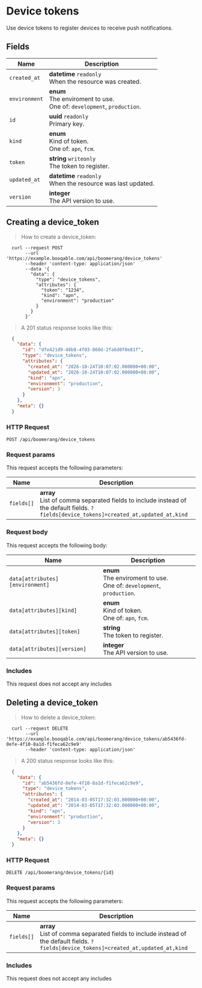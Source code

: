 # Device tokens

Use device tokens to register devices to receive push notifications.

## Fields

 Name | Description
-- | --
`created_at` | **datetime** `readonly`<br>When the resource was created.
`environment` | **enum** <br>The enviroment to use.<br>One of: `development`, `production`.
`id` | **uuid** `readonly`<br>Primary key.
`kind` | **enum** <br>Kind of token.<br>One of: `apn`, `fcm`.
`token` | **string** `writeonly`<br>The token to register.
`updated_at` | **datetime** `readonly`<br>When the resource was last updated.
`version` | **integer** <br>The API version to use.


## Creating a device_token


> How to create a device_token:

```shell
  curl --request POST
       --url 'https://example.booqable.com/api/boomerang/device_tokens'
       --header 'content-type: application/json'
       --data '{
         "data": {
           "type": "device_tokens",
           "attributes": {
             "token": "1234",
             "kind": "apn",
             "environment": "production"
           }
         }
       }'
```

> A 201 status response looks like this:

```json
  {
    "data": {
      "id": "dfe421d9-48b8-4f03-860d-2fa6d0f0e81f",
      "type": "device_tokens",
      "attributes": {
        "created_at": "2026-10-24T10:07:02.000000+00:00",
        "updated_at": "2026-10-24T10:07:02.000000+00:00",
        "kind": "apn",
        "environment": "production",
        "version": 3
      }
    },
    "meta": {}
  }
```

### HTTP Request

`POST /api/boomerang/device_tokens`

### Request params

This request accepts the following parameters:

Name | Description
-- | --
`fields[]` | **array** <br>List of comma separated fields to include instead of the default fields. `?fields[device_tokens]=created_at,updated_at,kind`


### Request body

This request accepts the following body:

Name | Description
-- | --
`data[attributes][environment]` | **enum** <br>The enviroment to use.<br>One of: `development`, `production`.
`data[attributes][kind]` | **enum** <br>Kind of token.<br>One of: `apn`, `fcm`.
`data[attributes][token]` | **string** <br>The token to register.
`data[attributes][version]` | **integer** <br>The API version to use.


### Includes

This request does not accept any includes
## Deleting a device_token


> How to delete a device_token:

```shell
  curl --request DELETE
       --url 'https://example.booqable.com/api/boomerang/device_tokens/ab5436fd-0efe-4f10-8a1d-f1feca62c9e9'
       --header 'content-type: application/json'
```

> A 200 status response looks like this:

```json
  {
    "data": {
      "id": "ab5436fd-0efe-4f10-8a1d-f1feca62c9e9",
      "type": "device_tokens",
      "attributes": {
        "created_at": "2014-03-05T17:32:03.000000+00:00",
        "updated_at": "2014-03-05T17:32:03.000000+00:00",
        "kind": "apn",
        "environment": "production",
        "version": 3
      }
    },
    "meta": {}
  }
```

### HTTP Request

`DELETE /api/boomerang/device_tokens/{id}`

### Request params

This request accepts the following parameters:

Name | Description
-- | --
`fields[]` | **array** <br>List of comma separated fields to include instead of the default fields. `?fields[device_tokens]=created_at,updated_at,kind`


### Includes

This request does not accept any includes
